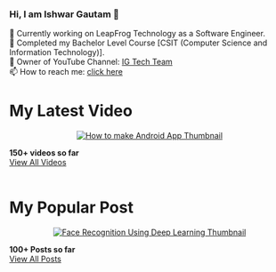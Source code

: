 ### Hi, I am Ishwar Gautam 👋<br>
🔭 Currently working on LeapFrog Technology as a Software Engineer.<br>
📖 Completed my Bachelor Level Course [CSIT (Computer Science and Information Technology)].<br>
📼 Owner of YouTube Channel: <a href="https://www.youtube.com/c/igtechteam">IG Tech Team</a><br>
📫 How to reach me: <a href="https://ishwargautam.blogspot.com/#ContactForm1">click here</a><br>

<!--
![Github stats](https://github-readme-stats.vercel.app/api?username=ishwargautam&theme=highcontrast&show_icons=true&count_private=true)


<a href="https://app.daily.dev/ishwargautam"><img src="https://api.daily.dev/devcards/a810598a3bc84b5fb1cdcaacedc540d5.png?r=tsz" width="400" alt="Ishwar Gautam's Dev Card"/></a>

![Top Languages Card](https://github-readme-stats.vercel.app/api/top-langs/?username=ishwargautam)
<br>
This language <b>(jupyter notebook)</b> is nothing other than <b>Python Programming Language</b>. I spend most time in doing Python Programming Language. <br>
[Jupyter notebook takes extension 'ipynb' and python file takes extension 'py'; so it is making difference on these two]
-->
<h1>My Latest Video</h1>
<a href="https://youtu.be/gFjmkPBVJK0" title="Make Android Application With Python Programming Language And Kivy Tool">
  <p align="center">
    <img src="https://i9.ytimg.com/vi/gFjmkPBVJK0/maxresdefault.jpg?time=1640180100000&sqp=CITTjI4G&rs=AOn4CLC3eJDt_pZvS3oTen0ixuql5oy2DA" alt="How to make Android App Thumbnail"/>
  </p>
</a>
<b> 150+ videos so far </b><br>
<a href="https://www.youtube.com/c/IGTechTeam/videos">View All Videos </a>
<br><br>

<h1>My Popular Post</h1>
<a href="https://ishwargautam.blogspot.com/2021/07/face-recognition-system-using-deep.html" title="Face Recognition Using Deep Learning">
  <p align="center">
    <img src="https://i9.ytimg.com/vi/-I-kSz0rblU/maxresdefault.jpg?time=1640183400000&sqp=COjsjI4G&rs=AOn4CLAnVv6awNuMhSS1JlHaS2dw6eof3A" alt="Face Recognition Using Deep Learning Thumbnail"/>
  </p>
</a>
<b> 100+ Posts so far </b><br>
<a href="https://ishwargautam.blogspot.com">View All Posts </a>
<br><br>




